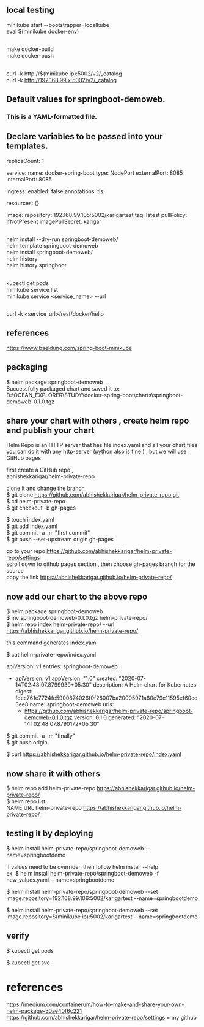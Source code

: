 ##  local testing  

minikube start --bootstrapper=localkube  
eval $(minikube docker-env)  

##  

make docker-build  
make docker-push

## 

curl -k http://$(minikube ip):5002/v2/_catalog  
curl -k http://192.168.99.x:5002/v2/_catalog  


## Default values for springboot-demoweb.  
### This is a YAML-formatted file.  
## Declare variables to be passed into your templates.  

replicaCount: 1

service:
  name: docker-spring-boot
  type: NodePort
  externalPort: 8085
  internalPort: 8085

ingress:
  enabled: false
  annotations:
  tls:

resources: {}

image:
  repository: 192.168.99.105:5002/karigartest
  tag: latest
  pullPolicy: IfNotPresent
imagePullSecret: karigar  

##  

helm install --dry-run springboot-demoweb/  
helm template springboot-demoweb  
helm install springboot-demoweb/  
helm history <helmlistname>  
helm history springboot

##  

kubectl get pods  
minikube service list  
minikube service <service_name> --url  

##  

curl -k <service_url>/rest/docker/hello  

##  references  

https://www.baeldung.com/spring-boot-minikube  

## packaging  

$ helm package springboot-demoweb  
Successfully packaged chart and saved it to: D:\OCEAN_EXPLORER\STUDY\docker-spring-boot\charts\springboot-demoweb-0.1.0.tgz  

## share your chart with others , create helm repo and publish your chart  

Helm Repo is an HTTP server that has file index.yaml and all your chart files  
you can do it with any http-server (python also is fine ) , but we will use GitHub pages  

first create a GitHub repo ,  
abhishekkarigar/helm-private-repo  

clone it and change the branch  
$ git clone https://github.com/abhishekkarigar/helm-private-repo.git  
$ cd helm-private-repo  
$ git checkout -b gh-pages  

$ touch index.yaml  
$ git add index.yaml  
$ git commit -a -m "first commit"  
$ git push --set-upstream origin gh-pages  

go to your repo https://github.com/abhishekkarigar/helm-private-repo/settings  
scroll down to github pages  section  , then choose gh-pages branch for the source  
copy the link https://abhishekkarigar.github.io/helm-private-repo/  

## now add our chart to the above repo  

$ helm package springboot-demoweb  
$ mv springboot-demoweb-0.1.0.tgz helm-private-repo/  
$ helm repo index helm-private-repo/ --url https://abhishekkarigar.github.io/helm-private-repo/  

this command generates index.yaml  

$ cat helm-private-repo/index.yaml  

apiVersion: v1
entries:
  springboot-demoweb:
  - apiVersion: v1
    appVersion: "1.0"
    created: "2020-07-14T02:48:07.8799939+05:30"
    description: A Helm chart for Kubernetes
    digest: fdec761e7724fe5900874026f0f28007ba20005971a80e79c11595ef60cd3ee8
    name: springboot-demoweb
    urls:
    - https://github.com/abhishekkarigar/helm-private-repo/springboot-demoweb-0.1.0.tgz
    version: 0.1.0
generated: "2020-07-14T02:48:07.8790172+05:30"  

$ git commit -a -m "finally"  
$ git push origin  

$ curl https://abhishekkarigar.github.io/helm-private-repo/index.yaml  

## now share it with others  

$ helm repo add helm-private-repo https://abhishekkarigar.github.io/helm-private-repo/  
$ helm repo list  
NAME					URL
helm-private-repo       https://abhishekkarigar.github.io/helm-private-repo/



## testing it by deploying  

$ helm install helm-private-repo/springboot-demoweb --name=springbootdemo  

if values need to be overriden then follow helm install --help  
ex:
$ helm install helm-private-repo/springboot-demoweb -f new_values.yaml --name=springbootdemo  

$ helm install helm-private-repo/springboot-demoweb --set image.repository=192.168.99.106:5002/karigartest --name=springbootdemo  

$ helm install helm-private-repo/springboot-demoweb --set image.repository=$(minikube ip):5002/karigartest --name=springbootdemo  

## verify  

$ kubectl get pods  

$ kubectl get svc  

# references  

https://medium.com/containerum/how-to-make-and-share-your-own-helm-package-50ae40f6c221  
https://github.com/abhishekkarigar/helm-private-repo/settings  = my github  

